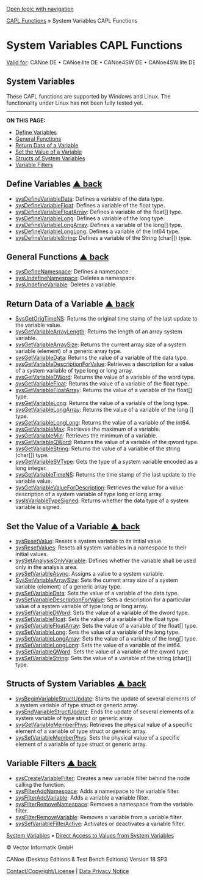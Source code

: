 [Open topic with navigation](../../../../CANoeDEFamily.htm#Topics/CAPLFunctions/SystemVariables/CAPLfunctionsSystemVariablesOverview.md)

[CAPL Functions](../CAPLfunctions.md) » System Variables CAPL Functions

# System Variables CAPL Functions

[Valid for](../../Shared/FeatureAvailability.md): CANoe DE • CANoe:lite DE • CANoe4SW DE • CANoe4SW:lite DE

## System Variables

These CAPL functions are supported by Windows and Linux. The functionality under Linux has not been fully tested yet.

---

**ON THIS PAGE:**

- [Define Variables](#FunctionsDefineVariables)
- [General Functions](#GeneralFunctions)
- [Return Data of a Variable](#FunctionsReturnValueVariable)
- [Set the Value of a Variable](#FunctionsSetValueVariable)
- [Structs of System Variables](#FunctionsValueElements)
- [Variable Filters](#FunctionsVariableFilters)

## Define Variables [▲ back](#Shortcuts)

- [sysDefineVariableData](Functions/CAPLfunctionSysDefineVariableData.md): Defines a variable of the data type.
- [sysDefineVariableFloat](Functions/CAPLfunctionSysDefineVariableFloat.md): Defines a variable of the float type.
- [sysDefineVariableFloatArray](Functions/CAPLfunctionSysDefineVariableFloatArray.md): Defines a variable of the float[] type.
- [sysDefineVariableLong](Functions/CAPLfunctionSysDefineVariableLong.md): Defines a variable of the long type.
- [sysDefineVariableLongArray](Functions/CAPLfunctionSysDefineVariableLongArray.md): Defines a variable of the long[] type.
- [sysDefineVariableLongLong](Functions/CAPLfunctionSysDefineVariableLongLong.md): Defines a variable of the Int64 type.
- [sysDefineVariableString](Functions/CAPLfunctionSysDefineVariableString.md): Defines a variable of the String (char[]) type.

## General Functions [▲ back](#Shortcuts)

- [sysDefineNamespace](Functions/CAPLfunctionSysDefineNameSpace.md): Defines a namespace.
- [sysUndefineNamespace](Functions/CAPLfunctionSysUndefineNameSpace.md): Deletes a namespace.
- [sysUndefineVariable](Functions/CAPLfunctionSysUndefineVariable.md): Deletes a variable.

## Return Data of a Variable [▲ back](#Shortcuts)

- [SysGetOrigTimeNS](Functions/CAPLfunctionSysGetOrigTimeNS.md): Returns the original time stamp of the last update to the variable value.
- [sysGetVariableArrayLength](Functions/CAPLfunctionSysGetVariableArrayLength.md): Returns the length of an array system variable.
- [sysGetVariableArraySize](Functions/CAPLfunctionSysGetVariableArraySize.md): Returns the current array size of a system variable (element) of a generic array type.
- [sysGetVariableData](Functions/CAPLfunctionSysGetVariableData.md): Returns the value of a variable of the data type.
- [sysGetVariableDescriptionForValue](Functions/CAPLfunctionSysGetVariableDescriptionForValue.md): Retrieves a description for a value of a system variable of type long or long array.
- [sysGetVariableDWord](Functions/CAPLfunctionSysGetVariableDWord.md): Returns the value of a variable of the word type.
- [sysGetVariableFloat](Functions/CAPLfunctionSysGetVariableFloat.md): Returns the value of a variable of the float type.
- [sysGetVariableFloatArray](Functions/CAPLfunctionSysGetVariableFloatArray.md): Returns the value of a variable of the float[] type.
- [sysGetVariableLong](Functions/CAPLfunctionSysGetVariableLong.md): Returns the value of a variable of the long type.
- [sysGetVariableLongArray](Functions/CAPLfunctionSysGetVariableLongArray.md): Returns the value of a variable of the long [] type.
- [sysGetVariableLongLong](Functions/CAPLfunctionSysGetVariableLongLong.md): Returns the value of a variable of the int64.
- [sysGetVariableMax](Functions/CAPLfunctionSysGetVariableMax.md): Retrieves the maximum of a variable.
- [sysGetVariableMin](Functions/CAPLfunctionSysGetVariableMin.md): Retrieves the minimum of a variable.
- [sysGetVariableQWord](Functions/CAPLfunctionSysGetVariableQWord.md): Returns the value of a variable of the qword type.
- [sysGetVariableString](Functions/CAPLfunctionSysGetVariableString.md): Returns the value of a variable of the string (char[]) type.
- [sysGetVariableSVType](Functions/CAPLfunctionsysGetVariableSVType.md): Gets the type of a system variable encoded as a long integer.
- [sysGetVariableTimeNS](Functions/CAPLfunctionSysGetVariableTimeNS.md): Returns the time stamp of the last update to the variable value.
- [sysGetVariableValueForDescription](Functions/CAPLfunctionSysGetVariableValueForDescription.md): Retrieves the value for a value description of a system variable of type long or long array.
- [sysIsVariableTypeSigned](Functions/CAPLfunctionSysIsVariableTypeSigned.md): Returns whether the data type of a system variable is signed.

## Set the Value of a Variable [▲ back](#Shortcuts)

- [sysResetValue](Functions/CAPLfunctionSysResetValue.md): Resets a system variable to its initial value.
- [sysResetValues](Functions/CAPLfunctionSysResetValues.md): Resets all system variables in a namespace to their initial values.
- [sysSetAnalysisOnlyVariable](Functions/CAPLfunctionSysSetAnalysIsOnlyVariable.md): Defines whether the variable shall be used only in the analysis area.
- [sysSetVariableAsync](Functions/CAPLfunctionSysSetVariableAsync.md): Assigns a value to a system variable.
- [SysSetVariableArraySize](Functions/CAPLfunctionSysSetVariableArraySize.md): Sets the current array size of a system variable (element) of a generic array type.
- [sysSetVariableData](Functions/CAPLfunctionSysSetVariableData.md): Sets the value of a variable of the data type.
- [sysSetVariableDescriptionForValue](Functions/CAPLfunctionSysSetVariableDescriptionForValue.md): Sets a description for a particular value of a system variable of type long or long array.
- [sysSetVariableDWord](Functions/CAPLfunctionSysSetVariableDWord.md): Sets the value of a variable of the dword type.
- [sysSetVariableFloat](Functions/CAPLfunctionSysSetVariableFloat.md): Sets the value of a variable of the float type.
- [sysSetVariableFloatArray](Functions/CAPLfunctionSysSetVariableFloatArray.md): Sets the value of a variable of the float[] type.
- [sysSetVariableLong](Functions/CAPLfunctionSysSetVariableLong.md): Sets the value of a variable of the long type.
- [sysSetVariableLongArray](Functions/CAPLfunctionSysSetVariableLongArray.md): Sets the value of a variable of the long[] type.
- [sysSetVariableLongLong](Functions/CAPLfunctionSysSetVariableLongLong.md): Sets the value of a variable of the int64.
- [sysSetVariableQWord](Functions/CAPLfunctionSysSetVariableQWord.md): Sets the value of a variable of the qword type.
- [sysSetVariableString](Functions/CAPLfunctionSysSetVariableString.md): Sets the value of a variable of the string (char[]) type.

## Structs of System Variables [▲ back](#Shortcuts)

- [sysBeginVariableStructUpdate](Functions/CAPLfunctionSysBeginVariableStructUpdate.md): Starts the update of several elements of a system variable of type struct or generic array.
- [sysEndVariableStructUpdate](Functions/CAPLfunctionSysEndVariableStructUpdate.md): Ends the update of several elements of a system variable of type struct or generic array.
- [sysGetVariableMemberPhys](Functions/CAPLfunctionSysGetVariableMemberPhys.md): Retrieves the physical value of a specific element of a variable of type struct or generic array.
- [sysSetVariableMemberPhys](Functions/CAPLfunctionSysSetVariableMemberPhys.md): Sets the physical value of a specific element of a variable of type struct or generic array.

## Variable Filters [▲ back](#Shortcuts)

- [sysCreateVariableFilter](Functions/CAPLfunctionSysCreateVariableFilter.md): Creates a new variable filter behind the node calling the function.
- [sysFilterAddNamespace](Functions/CAPLfunctionSysFilterAddNamespace.md): Adds a namespace to the variable filter.
- [sysFilterAddVariable](Functions/CAPLfunctionSysFilterAddVariable.md): Adds a variable a variable filter.
- [sysFilterRemoveNamespace](Functions/CAPLfunctionSysFilterRemoveNamespace.md): Removes a namespace from the variable filter.
- [sysFilterRemoveVariable](Functions/CAPLfunctionSysFilterRemoveVariable.md): Removes a variable from a variable filter.
- [sysSetVariableFilterActive](Functions/CAPLfunctionSysSetVariableFilterActive.md): Activates or deactivates a variable filter.

[System Variables](../../Shared/SystemVariables/SysVar.md) • [Direct Access to Values from System Variables](../../Shared/CAPL/SignalOrientedProgramming/SOPAccessSystemVariable.md)

© Vector Informatik GmbH

CANoe (Desktop Editions & Test Bench Editions) Version 18 SP3

[Contact/Copyright/License](../../Shared/ContactCopyrightLicense.md) | [Data Privacy Notice](https://www.vector.com/int/en/company/get-info/privacy-policy/)
